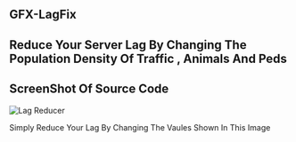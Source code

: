## GFX-LagFix

## Reduce Your Server Lag By Changing The Population Density Of Traffic , Animals And Peds

## ScreenShot Of Source Code
![Lag Reducer](https://user-images.githubusercontent.com/97619694/173930975-df19112e-31e2-4dc6-9051-c4e46a8889c1.png)

 Simply Reduce Your Lag By Changing The Vaules Shown In This Image
